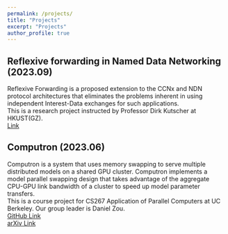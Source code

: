 ```yaml
---
permalink: /projects/
title: "Projects"
excerpt: "Projects"
author_profile: true
---
```


## Reflexive forwarding in Named Data Networking (2023.09)
 Reflexive Forwarding is a proposed extension to the CCNx and NDN protocol architectures that eliminates the problems inherent in using independent Interest-Data exchanges for such applications.  
This is a research project instructed by Professor Dirk Kutscher at HKUST(GZ).  
[Link](https://dirk-kutscher.info/irtf/reflexive-forwarding-ndn)

## Computron (2023.06)
Computron is a system that uses memory swapping to serve multiple distributed models on a shared GPU cluster. Computron implements a model parallel swapping design that takes advantage of the aggregate CPU-GPU link bandwidth of a cluster to speed up model parameter transfers.   
This is a course project for CS267 Application of Parallel Computers at UC Berkeley.  Our group leader is Daniel Zou.  
[GitHub Link](https://github.com/dlzou/computron)  
[arXiv Link](https://arxiv.org/abs/2306.13835)